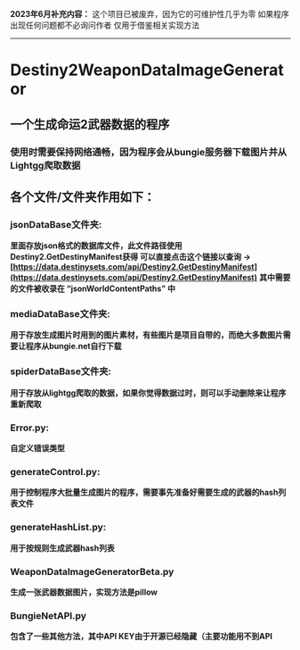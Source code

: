 **2023年6月补充内容：**
这个项目已被废弃，因为它的可维护性几乎为零
如果程序出现任何问题都不必询问作者
仅用于借鉴相关实现方法

---

# Destiny2WeaponDataImageGenerator

## 一个生成命运2武器数据的程序
### 使用时需要保持网络通畅，因为程序会从bungie服务器下载图片并从Lightgg爬取数据

## 各个文件/文件夹作用如下：
### jsonDataBase文件夹: 
**里面存放json格式的数据库文件，此文件路径使用Destiny2.GetDestinyManifest获得**
**可以直接点击这个链接以查询 -> [https://data.destinysets.com/api/Destiny2.GetDestinyManifest](https://data.destinysets.com/api/Destiny2.GetDestinyManifest)**
**其中需要的文件被收录在 “jsonWorldContentPaths” 中**


### mediaDataBase文件夹:
**用于存放生成图片时用到的图片素材，有些图片是项目自带的，而绝大多数图片需要让程序从bungie.net自行下载**

### spiderDataBase文件夹:
**用于存放从lightgg爬取的数据，如果你觉得数据过时，则可以手动删除来让程序重新爬取**

### Error.py:
**自定义错误类型**

### generateControl.py:
**用于控制程序大批量生成图片的程序，需要事先准备好需要生成的武器的hash列表文件**

### generateHashList.py:
**用于按规则生成武器hash列表**

### WeaponDataImageGeneratorBeta.py
**生成一张武器数据图片，实现方法是pillow**

### BungieNetAPI.py
**包含了一些其他方法，其中API KEY由于开源已经隐藏（主要功能用不到API**

